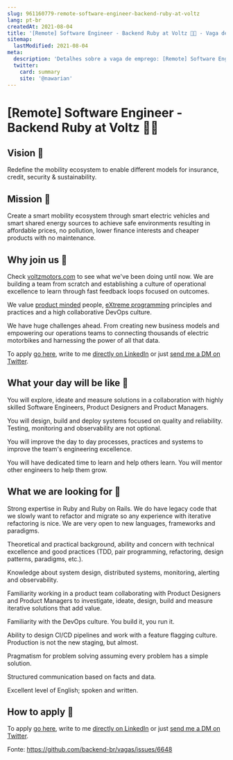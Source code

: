 ```yaml
---
slug: 961160779-remote-software-engineer-backend-ruby-at-voltz
lang: pt-br
createdAt: 2021-08-04
title: '[Remote] Software Engineer - Backend Ruby at Voltz 🛵🔋 - Vaga de Emprego'
sitemap:
  lastModified: 2021-08-04
meta:
  description: 'Detalhes sobre a vaga de emprego: [Remote] Software Engineer - Backend Ruby at Voltz 🛵🔋'
  twitter:
    card: summary
    site: '@nawarian'
---
```


# [Remote] Software Engineer - Backend Ruby at Voltz 🛵🔋

## Vision 👀 

Redefine the mobility ecosystem to enable different models for insurance, credit, security & sustainability.

## Mission 🚩

Create a smart mobility ecosystem through smart electric vehicles and smart shared energy sources to achieve safe environments resulting in affordable prices, no pollution, lower finance interests and cheaper products with no maintenance.

## Why join us 🤔

Check [voltzmotors.com](https://voltzmotors.com/) to see what we've been doing until now. We are building a team from scratch and establishing a culture of operational excellence to learn through fast feedback loops focused on outcomes.

We value [product minded](https://blog.pragmaticengineer.com/the-product-minded-engineer/) people, [eXtreme programming](https://stanete.com/extreme-programming) principles and practices and a high collaborative DevOps culture.

We have huge challenges ahead. From creating new business models and empowering our operations teams to connecting thousands of electric motorbikes and harnessing the power of all that data.

To apply [go here](https://www.linkedin.com/jobs/view/2666301325/), write to me [directly on LinkedIn](https://www.linkedin.com/in/stanete/) or just [send me a DM on Twitter](https://twitter.com/stanete).

## What your day will be like 📅

You will explore, ideate and measure solutions in a collaboration with highly skilled Software Engineers, Product Designers and Product Managers.

You will design, build and deploy systems focused on quality and reliability. Testing, monitoring and observability are not optional.

You will improve the day to day processes, practices and systems to improve the team's engineering excellence.

You will have dedicated time to learn and help others learn. You will mentor other engineers to help them grow.


## What we are looking for 🔎

Strong expertise in Ruby and Ruby on Rails. We do have legacy code that we slowly want to refactor and migrate so any experience with iterative refactoring is nice. We are very open to new languages, frameworks and paradigms.

Theoretical and practical background, ability and concern with technical excellence and good practices (TDD, pair programming, refactoring, design patterns, paradigms, etc.).

Knowledge about system design, distributed systems, monitoring, alerting and observability.

Familiarity working in a product team collaborating with Product Designers and Product Managers to investigate, ideate, design, build and measure iterative solutions that add value. 

Familiarity with the DevOps culture. You build it, you run it.

Ability to design CI/CD pipelines and work with a feature flagging culture. Production is not the new staging, but almost.

Pragmatism for problem solving assuming every problem has a simple solution.

Structured communication based on facts and data.

 Excellent level of English; spoken and written.

## How to apply 🚀

To apply [go here](https://www.linkedin.com/jobs/view/2666301325/), write to me [directly on LinkedIn](https://www.linkedin.com/in/stanete/) or just [send me a DM on Twitter](https://twitter.com/stanete).

Fonte: https://github.com/backend-br/vagas/issues/6648